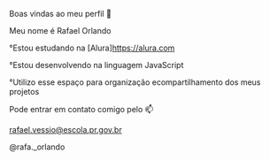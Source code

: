 Boas vindas ao meu perfil 💙   

Meu nome é Rafael Orlando

  °Estou estudando na [Alura]https://alura.com
  
  °Estou desenvolvendo na linguagem JavaScript
  
  °Utilizo esse espaço para organização ecompartilhamento dos meus projetos

Pode entrar em contato comigo pelo 📫

rafael.vessio@escola.pr.gov.br

@rafa._orlando
